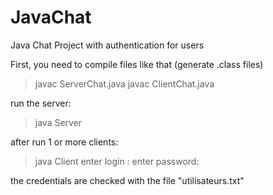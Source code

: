 # JavaChat

Java Chat Project with authentication for users  

First, you need to compile files like that (generate .class files)
> javac ServerChat.java
> javac ClientChat.java 

run the server:
> java Server 

after run 1 or more clients:
> java Client 
enter login : 
enter password:

the credentials are checked with the file "utilisateurs.txt"


